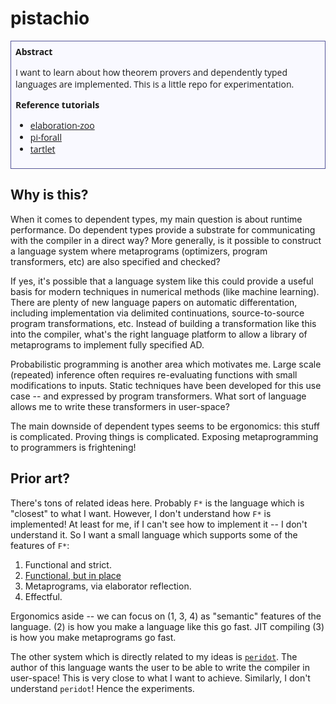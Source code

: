 # pistachio

<style>
@import url('https://fonts.googleapis.com/css2?family=Open+Sans:ital,wght@0,300;0,400;0,500;0,600;0,700;0,800;1,300;1,400;1,500;1,600;1,700;1,800&display=swap');
</style> 

<div style="font-family: Open Sans; padding: 0.5em 0.5em; background:#f9f9ff; border: .5px solid #559;">
<b>Abstract</b>

I want to learn about how theorem provers and dependently typed languages are implemented. This is a little repo for experimentation.

<b>Reference tutorials</b>

- [elaboration-zoo](https://github.com/AndrasKovacs/elaboration-zoo)
- [pi-forall](https://github.com/sweirich/pi-forall)
- [tartlet](https://davidchristiansen.dk/tutorials/nbe/)
</div>

## Why is this?

When it comes to dependent types, my main question is about runtime performance. Do dependent types provide a substrate for communicating with the compiler in a direct way? More generally, is it possible to construct a language system where metaprograms (optimizers, program transformers, etc) are also specified and checked?

If yes, it's possible that a language system like this could provide a useful basis for modern techniques in numerical methods (like machine learning). There are plenty of new language papers on automatic differentation, including implementation via delimited continuations, source-to-source program transformations, etc. Instead of building a transformation like this into the compiler, what's the right language platform to allow a library of metaprograms to implement fully specified AD.

Probabilistic programming is another area which motivates me. Large scale (repeated) inference often requires re-evaluating functions with small modifications to inputs. Static techniques have been developed for this use case -- and expressed by program transformers. What sort of language allows me to write these transformers in user-space?

The main downside of dependent types seems to be ergonomics: this stuff is complicated. Proving things is complicated. Exposing metaprogramming to programmers is frightening!

## Prior art?

There's tons of related ideas here. Probably `F*` is the language which is "closest" to what I want. However, I don't understand how `F*` is implemented! At least for me, if I can't see how to implement it -- I don't understand it. So I want a small language which supports some of the features of `F*`:

1. Functional and strict.
2. [Functional, but in place](https://www.microsoft.com/en-us/research/uploads/prod/2020/11/perceus-tr-v1.pdf)
3. Metaprograms, via elaborator reflection.
4. Effectful.

Ergonomics aside -- we can focus on (1, 3, 4) as "semantic" features of the language. (2) is how you make a language like this go fast. JIT compiling (3) is how you make metaprograms go fast.

The other system which is directly related to my ideas is [`peridot`](https://github.com/eashanhatti/peridot). The author of this language wants the user to be able to write the compiler in user-space! This is very close to what I want to achieve. Similarly, I don't understand `peridot`! Hence the experiments.
